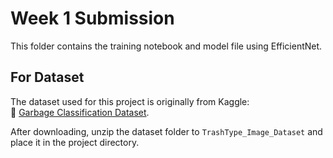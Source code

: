 # Week 1 Submission

This folder contains the training notebook and model file using EfficientNet.

## For Dataset

The dataset used for this project is originally from Kaggle:  
🔗 [Garbage Classification Dataset](https://www.kaggle.com/datasets/farzadnekouei/trash-type-image-dataset).

After downloading, unzip the dataset folder to `TrashType_Image_Dataset` and place it in the project directory.
